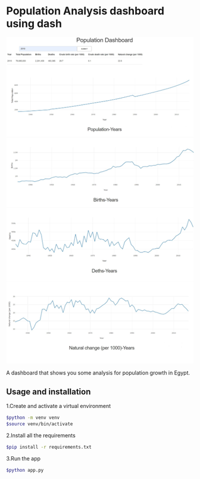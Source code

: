 # Population Analysis dashboard using dash

![dashboard](res/dash.JPG)
![dashboard](res/dash2.JPG)
![dashboard](res/dash3.JPG)
![dashboard](res/dash4.JPG)


A dashboard that shows you some analysis for population growth in Egypt.

## Usage and installation

1.Create and activate a virtual environment

```bash
$python -m venv venv
$source venv/bin/activate
```

2.Install all the requirements

```bash
$pip install -r requirements.txt
```

3.Run the app

```bash
$python app.py
```
